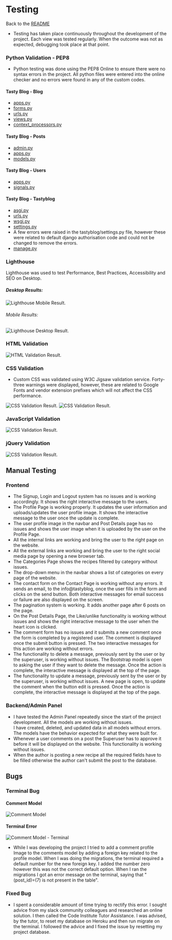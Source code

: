# Testing
Back to the [README](README.md)

* Testing has taken place continuously throughout the development of the project. Each view was tested regularly. 
  When the outcome was not as expected, debugging took place at that point.  

### Python Validation - PEP8
* Python testing was done using the PEP8 Online to ensure there were no syntax errors in the project. All python files
were entered into the online checker and no errors were found in any of the custom codes.

#### Tasty Blog - Blog
* [apps.py](./assets/readme/test/pep8/blog_pep8_apps.jpg)
* [forms.py](./assets/readme/test/pep8/blog_pep8_forms.jpg)
* [urls.py](./assets/readme/test/pep8/blog_pep8_urls.jpg)
* [views.py](./assets/readme/test/pep8/blog_pep8_views.jpg)
* [context_processors.py](./assets/readme/test/pep8/blog_pep8_context_processor.jpg)

#### Tasty Blog - Posts
* [admin.py](./assets/readme/test/pep8/posts_pep8_admin.jpg)
* [apps.py](./assets/readme/test/pep8/posts_pep8_apps.jpg)
* [models.py](./assets/readme/test/pep8/posts_pep8_models.jpg)

#### Tasty Blog - Users
* [apps.py](./assets/readme/test/pep8/users_pep8_apps.jpg)
* [signals.py](./assets/readme/test/pep8/users_pep8_signals.jpg)

#### Tasty Blog - Tastyblog
* [asgi.py](./assets/readme/test/pep8/tastyblog_pep8_asgi.jpg)
* [urls.py](./assets/readme/test/pep8/tastyblog_pep8_urls.jpg)
* [wsgi.py](./assets/readme/test/pep8/tastyblog_pep8_wsgi.jpg)
* [settings.py](./assets/readme/test/pep8/tastyblog_pep8_settings.jpg)
* A few errors were raised in the tastyblog/settings.py file, however these were related to default django authorisation
code and could not be changed to remove the errors.
* [manage.py](./assets/readme/test/pep8/pep8_manage.jpg)


### Lighthouse
Lighthouse was used to test Performance, Best Practices, Accessibility and SEO on Desktop.

##### Desktop Results:
![Lighthouse Mobile Result](./assets/readme/test/tasty_blog_lighthouse_desktop_results.jpg).

###### Mobile Results:
![Lighthouse Desktop Result](./assets/readme/test/tasty_blog_lighthouse_mobile_results.jpg).

### HTML Validation
![HTML Validation Result](./assets/readme/test/tasty_blog_html_validator_results.jpg).

### CSS Validation
* Custom CSS was validated using W3C Jigsaw validation service. Forty-three warnings were displayed, however, 
  these are related to Google Fonts and vendor extension prefixes which will not affect the CSS performance.
  
![CSS Validation Result](./assets/readme/test/tasty_blog_css_validator_results.jpg).
![CSS Validation Result](./assets/readme/test/tasty_blog_css_validator_results_warnings.jpg).

### JavaScript Validation
![CSS Validation Result](./assets/readme/test/tasty_blog_js_validator_results.jpg).

### jQuery Validation
![CSS Validation Result](./assets/readme/test/tasty_blog_jquery_validator_results.jpg).


## Manual Testing
### Frontend
* The Signup, Login and Logout system has no issues and is working accordingly. It shows the right 
  interactive message to the users.
* The Profile Page is working properly. It updates the user information and uploads/updates the 
  user profile image. It shows the interactive message to the user once the update is complete.
* The user profile image in the navbar and Post Details page has no issues and shows the user image 
  when it is uploaded by the user on the Profile Page.
* All the internal links are working and bring the user to the right page on the website.
* All the external links are working and bring the user to the right social media page by 
  opening a new browser tab.
* The Categories Page shows the recipes filtered by category without issues.
* The drop-down menu in the navbar shows a list of categories on every page of the website.
* The contact form on the Contact Page is working without any errors.  It sends an email, 
  to the info@tastyblog, once the user fills in the form and clicks on the send button. 
  Both interactive messages for email success or failure are also displayed on the screen.
* The pagination system is working. It adds another page after 6 posts on the page.
* On the Post Details Page, the Like/unlike functionality is working without issues and shows 
  the right interactive message to the user when the heart icon is clicked.
* The comment form has no issues and it submits a new comment once the form is completed by a
  registered user. 
  The comment is displayed once the submit button is pressed. The two interactive messages for 
  this action are working without errors. 
* The functionality to delete a message, previously sent by the user or by the superuser, is 
  working without issues. The Bootstrap model is open to asking the user if they want to delete 
  the message. Once the action is complete, the interactive message is displayed at the top of the page.
* The functionality to update a message, previously sent by the user or by the superuser, is 
  working without issues. A new page is open, to update the comment when the button edit is 
  pressed. Once the action is complete, the interactive message is displayed at the top of the page. 

### Backend/Admin Panel
* I have tested the Admin Panel repeatedly since the start of the project development. All the models are working without issues.  
  I have created, deleted, and updated data in all models without errors. The models have the behavior expected for what they were built for.
* Whenever a user comments on a post the Superuser has to approve it before it will be displayed on the website. This functionality is 
  working without issues.
* When the author is posting a new recipe all the required fields have to be filled otherwise the author can't submit the post to the database.
  
## Bugs
### Terminal Bug
#### Comment Model 
![Comment Model](./assets/readme/extras/comments_model_issue.jpg)
#### Terminal Error
![Comment Model - Terminal](./assets/readme/extras/terminal_comment_model_issue.jpg)

* While I was developing the project I tried to add a comment profile Image to the comments model by adding a 
  foreign key related to the profile model. When I was doing the migrations, the terminal required a default 
  number for the new foreign key.  I added the number zero however this was not the correct default option. 
  When I ran the migrations I got an error message on the terminal, saying that "(post_id)=(7) is not present in the table".

### Fixed Bug

* I spent a considerable amount of time trying to rectify this error. I sought advice from my slack community colleagues and researched 
  an online solution. I then called the Code Institute Tutor Assistance. I was advised, by the tutor, to reset my database on Heroku and 
  then run migrate on the terminal. I followed the advice and I fixed the issue by resetting my project database.

